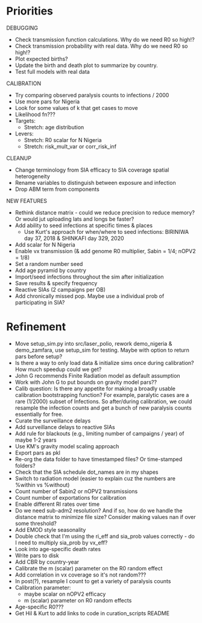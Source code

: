 # Priorities

DEBUGGING
- Check transmission function calculations. Why do we need R0 so high!?
- Check transmission probability with real data. Why do we need R0 so high!?
- Plot expected births?
- Update the birth and death plot to summarize by country.
- Test full models with real data

CALIBRATION
- Try comparing observed paralysis counts to infections / 2000
- Use more pars for Nigeria
- Look for some values of k that get cases to move
- Likelihood fn???
- Targets:
    - Stretch: age distribution
- Levers:
    - Stretch: R0 scalar for N Nigeria
    - Stretch: risk_mult_var or corr_risk_inf

CLEANUP
- Change terminology from SIA efficacy to SIA coverage spatial heterogeneity
- Rename variables to distinguish between exposure and infection
- Drop ABM term from components

NEW FEATURES
- Rethink distance matrix - could we reduce precision to reduce memory? Or would jut uploading lats and longs be faster?
- Add ability to seed infections at specific times & places
    - Use Kurt's approach for when/where to seed infections: BIRINIWA day 37, 2018 & SHINKAFI day 329, 2020
- Add scalar for N Nigeria
- Enable vx transmission (& add genome R0 multiplier, Sabin = 1/4; nOPV2 = 1/8)
- Set a random number seed
- Add age pyramid by country
- Import/seed infections throughout the sim after initialization
- Save results & specify frequency
- Reactive SIAs (2 campaigns per OB)
- Add chronically missed pop. Maybe use a individual prob of participating in SIA?


# Refinement
- Move setup_sim.py into src/laser_polio, rework demo_nigeria & demo_zamfara, use setup_sim for testing. Maybe with option to return pars before setup?
- Is there a way to only load data & initialize sims once during calibration? How much speedup could we get?
- John G recommends Finite Radiation model as default assumption
- Work with John G to put bounds on gravity model pars??
- Calib question: Is there any appetite for making a broadly usable calibration bootstrapping function? For example, paralytic cases are a rare (1/2000) subset of Infections. So after/during calibration, we could resample the infection counts and get a bunch of new paralysis counts essentially for free.
- Curate the surveillance delays
- Add surveillance delays to reactive SIAs
- Add rule for blackouts (e.g., limiting number of campaigns / year) of maybe 1-2 years
- Use KM's gravity model scaling approach
- Export pars as pkl
- Re-org the data folder to have timestamped files? Or time-stamped folders?
- Check that the SIA schedule dot_names are in my shapes
- Switch to radiation model (easier to explain cuz the numbers are %within vs %without)
- Count number of Sabin2 or nOPV2 transmissions
- Count number of exportations for calibration
- Enable different RI rates over time
- Do we need sub-adm2 resolution? And if so, how do we handle the distance matrix to minimize file size? Consider making values nan if over some threshold?
- Add EMOD style seasonality
- Double check that I'm using the ri_eff and sia_prob values correctly - do I need to multiply sia_prob by vx_eff?
- Look into age-specific death rates
- Write pars to disk
- Add CBR by country-year
- Calibrate the m (scalar) parameter on the R0 random effect
- Add correlation in vx coverage so it's not random???
- In post(?), resample I count to get a variety of paralysis counts
- Calibration parameter:
    - maybe scalar on nOPV2 efficacy
    - m (scalar) parameter on R0 random effects
- Age-specific R0???
- Get Hil & Kurt to add links to code in curation_scripts README
